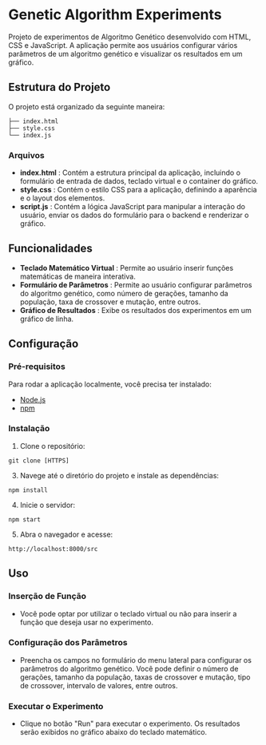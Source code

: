 # Genetic Algorithm Experiments

Projeto de experimentos de Algoritmo Genético desenvolvido com HTML, CSS e JavaScript. A aplicação permite aos usuários configurar vários parâmetros de um algoritmo genético e visualizar os resultados em um gráfico.

## Estrutura do Projeto

O projeto está organizado da seguinte maneira:

```
├── index.html
├── style.css
└── index.js
```

### Arquivos

* **index.html** : Contém a estrutura principal da aplicação, incluindo o formulário de entrada de dados, teclado virtual e o container do gráfico.
* **style.css** : Contém o estilo CSS para a aplicação, definindo a aparência e o layout dos elementos.
* **script.js** : Contém a lógica JavaScript para manipular a interação do usuário, enviar os dados do formulário para o backend e renderizar o gráfico.

## Funcionalidades

* **Teclado Matemático Virtual** : Permite ao usuário inserir funções matemáticas de maneira interativa.
* **Formulário de Parâmetros** : Permite ao usuário configurar parâmetros do algoritmo genético, como número de gerações, tamanho da população, taxa de crossover e mutação, entre outros.
* **Gráfico de Resultados** : Exibe os resultados dos experimentos em um gráfico de linha.

## Configuração

### Pré-requisitos

Para rodar a aplicação localmente, você precisa ter instalado:

* [Node.js](https://nodejs.org/)
* [npm](https://www.npmjs.com/)

### Instalação

1. Clone o repositório:

```
git clone [HTTPS]
```

3. Navege até o diretório do projeto e instale as dependências:

```
npm install
```

4. Inicie o servidor:

```
npm start
```

5. Abra o navegador e acesse:

```
http://localhost:8000/src
```

## Uso

### Inserção de Função

* Você pode optar por utilizar o teclado virtual ou não para inserir a função que deseja usar no experimento.

### Configuração dos Parâmetros

* Preencha os campos no formulário do menu lateral para configurar os parâmetros do algoritmo genético. Você pode definir o número de gerações, tamanho da população, taxas de crossover e mutação, tipo de crossover, intervalo de valores, entre outros.

### Executar o Experimento

* Clique no botão "Run" para executar o experimento. Os resultados serão exibidos no gráfico abaixo do teclado matemático.

